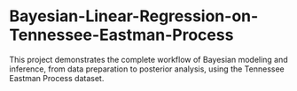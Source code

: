 # Bayesian-Linear-Regression-on-Tennessee-Eastman-Process
This project demonstrates the complete workflow of Bayesian modeling and inference, from data preparation to posterior analysis, using the Tennessee Eastman Process dataset.
